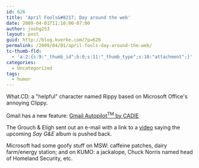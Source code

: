 ```yaml
---
id: 626
title: 'April Fools&#8217; Day around the web'
date: 2009-04-01T11:10:00-07:00
author: joshg253
layout: post
guid: http://blog.kverke.com/?p=626
permalink: /2009/04/01/april-fools-day-around-the-web/
tc-thumb-fld:
  - 'a:2:{s:9:"_thumb_id";b:0;s:11:"_thumb_type";s:10:"attachment";}'
categories:
  - Uncategorized
tags:
  - humor
---
```

What.CD: a "helpful" character named Rippy based on Microsoft Office's annoying Clippy.

Gmail has a new feature: <a href="http://mail.google.com/mail/help/autopilot/index.html">Gmail Autopilot<sup>TM</sup> by CADIE</a>

The Grouch &amp; Eligh sent out an e-mail with a link to a <a href="http://www.youtube.com/watch?v=QtNmur4IsU8">video</a> saying the upcoming <em>Say G&amp;E</em> album is pushed back.

Microsoft had some goofy stuff on MSW: caffeine patches, dairy farm/energy station; and on KUMO: a jackalope, Chuck Norris named head of Homeland Security, etc.